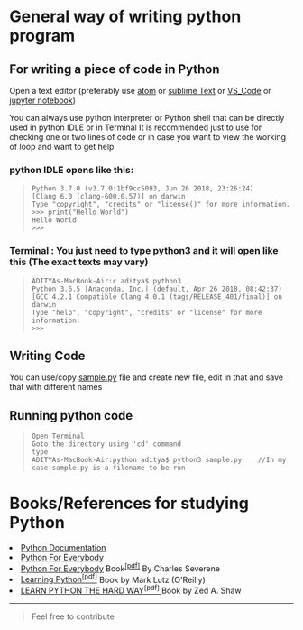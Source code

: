 # General way of writing python program

## For writing a piece of code in Python
Open a text editor (preferably use [atom](https://atom.io) or [sublime Text](https://www.sublimetext.com) or [VS_Code](https://code.visualstudio.com/) or [jupyter notebook](http://jupyter.org))

You can always use python interpreter or Python shell that can be directly used in python IDLE or in Terminal
It is recommended just to use for checking one or two lines of code or in case you want to view the working of loop and want to get help

### python IDLE opens like this:
> ```
> Python 3.7.0 (v3.7.0:1bf9cc5093, Jun 26 2018, 23:26:24) 
> [Clang 6.0 (clang-600.0.57)] on darwin
> Type "copyright", "credits" or "license()" for more information.
> >>> print("Hello World")
> Hello World
> >>> 
> ```

### Terminal : You just need to type python3 and it will open like this (The exact texts may vary)
> ```
> ADITYAs-MacBook-Air:c aditya$ python3
> Python 3.6.5 |Anaconda, Inc.| (default, Apr 26 2018, 08:42:37) 
> [GCC 4.2.1 Compatible Clang 4.0.1 (tags/RELEASE_401/final)] on darwin
> Type "help", "copyright", "credits" or "license" for more information.
> >>> 
> ```

## Writing Code
You can use/copy [sample.py](https://github.com/ramanaditya/beginners/blob/master/python/sample.py) file and create new file, edit in that and save that with different names

## Running python code

> ```
> Open Terminal
> Goto the directory using 'cd' command
> type 
> ADITYAs-MacBook-Air:python aditya$ python3 sample.py    //In my case sample.py is a filename to be run
> ```

# Books/References for studying Python
<li><a href="https://docs.python.org/3/">Python Documentation </a> </li>
<li><a href="https://www.py4e.com">Python For Everybody </a> </li>
<li><a href="https://www.py4e.com">Python For Everybody</a> Book<sup><a href="http://do1.dr-chuck.com/pythonlearn/EN_us/pythonlearn.pdf">[pdf]</sup></a> By Charles Severene </li>
<li><a href="http://www.dsf.unica.it/~fiore/LearningPython.pdf"> Learning Python<sup>[pdf]</sup></a> Book by Mark Lutz (O'Reilly) </li> 
<li><a href="https://www.souravsengupta.com/cds2015/python/LPTHW.pdf"> LEARN PYTHON THE HARD WAY<sup>[pdf]</sup> </a> Book by Zed A. Shaw </li>

<hr>

> Feel free to contribute
